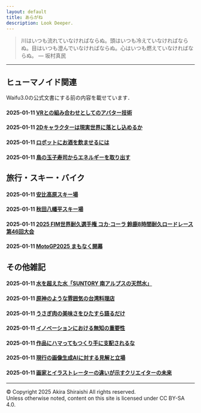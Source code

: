 ```yaml
---
layout: default
title: あらがね
description: Look Deeper.
---
```


> 川はいつも流れていなければならぬ。頭はいつも冷えていなければならぬ。目はいつも澄んでいなければならぬ。心はいつも燃えていなければならぬ。 ― 坂村真民

--- 

## **ヒューマノイド関連**
Waifu3.0の公式文書にする前の内容を載せています．
#### 2025-01-11 [VRとの組み合わせとしてのアバター技術](/sample)
#### 2025-01-11 [2Dキャラクターは現実世界に落とし込めるか](/sample)
#### 2025-01-11 [ロボットにお酒を飲ませるには](/sample)
#### 2025-01-11 [鳥の玉子寿司からエネルギーを取り出す](/sample)

## **旅行・スキー・バイク**
#### 2025-01-11 [安比高原スキー場](/sample)
#### 2025-01-11 [秋田八幡平スキー場](/sample)
#### 2025-01-11 [2025 FIM世界耐久選手権 コカ·コーラ 鈴鹿8時間耐久ロードレース 第46回大会](/sample)
#### 2025-01-11 [MotoGP2025 まもなく開幕](/sample)

## **その他雑記**
#### 2025-01-11 [水を超えた水「SUNTORY 南アルプスの天然水」](/sample)
#### 2025-01-11 [原神のような雰囲気の台湾料理店](/sample)
#### 2025-01-11 [うさぎ肉の美味さをひたすら語るだけ](/sample)
#### 2025-01-11 [イノベーションにおける無知の重要性](/sample)
#### 2025-01-11 [作品にハマってもつくり手に支配されるな](/sample)
#### 2025-01-11 [現行の画像生成AIに対する見解と立場](/sample)
#### 2025-01-11 [画家とイラストレーターの違いが示すクリエイターの未来](/sample)

--- 
© Copyright 2025 Akira Shiraishi All rights reserved.  
Unless otherwise noted, content on this site is licensed under CC BY-SA 4.0.